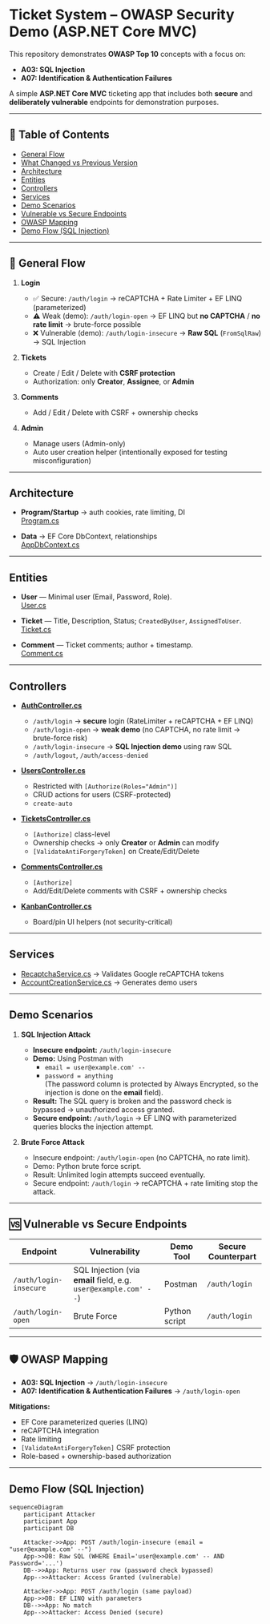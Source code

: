 # Ticket System – OWASP Security Demo (ASP.NET Core MVC)

This repository demonstrates **OWASP Top 10** concepts with a focus on:

- **A03: SQL Injection**
- **A07: Identification & Authentication Failures**

A simple **ASP.NET Core MVC** ticketing app that includes both **secure** and **deliberately vulnerable** endpoints for demonstration purposes.

---

## 📑 Table of Contents

- [General Flow](#general-flow)
- [What Changed vs Previous Version](#what-changed-vs-previous-version)
- [Architecture](#architecture)
- [Entities](#entities)
- [Controllers](#controllers--endpoints)
- [Services](#services)
- [Demo Scenarios](#demo-scenarios)
- [Vulnerable vs Secure Endpoints](#-vulnerable-vs-secure-endpoints)
- [OWASP Mapping](#-owasp-mapping)
- [Demo Flow (SQL Injection)](#demo-flow-sql-injection)




---

## 🔄 General Flow

1. **Login**
   - ✅ Secure: `/auth/login` → reCAPTCHA + Rate Limiter + EF LINQ (parameterized)
   - ⚠️ Weak (demo): `/auth/login-open` → EF LINQ but **no CAPTCHA** / **no rate limit** → brute-force possible
   - ❌ Vulnerable (demo): `/auth/login-insecure` → **Raw SQL** (`FromSqlRaw`) → SQL Injection

2. **Tickets**
   - Create / Edit / Delete with **CSRF protection**
   - Authorization: only **Creator**, **Assignee**, or **Admin**

3. **Comments**
   - Add / Edit / Delete with CSRF + ownership checks

4. **Admin**
   - Manage users (Admin-only)
   - Auto user creation helper (intentionally exposed for testing misconfiguration)

---

## Architecture

- **Program/Startup** → auth cookies, rate limiting, DI  
  [Program.cs](https://github.com/AhmetAkyil/TicketingApp/blob/main/TicketingSystem/TicketSystem/Program.cs)

- **Data** → EF Core DbContext, relationships  
  [AppDbContext.cs](https://github.com/AhmetAkyil/TicketingApp/blob/main/TicketingSystem/TicketSystem/Data/AppDbContext.cs)

---

## Entities

- **User** — Minimal user (Email, Password, Role).  
  [User.cs](https://github.com/AhmetAkyil/TicketingApp/blob/main/TicketingSystem/TicketSystem/Models/User.cs)

- **Ticket** — Title, Description, Status; `CreatedByUser`, `AssignedToUser`.  
  [Ticket.cs](https://github.com/AhmetAkyil/TicketingApp/blob/main/TicketingSystem/TicketSystem/Models/Ticket.cs)

- **Comment** — Ticket comments; author + timestamp.  
  [Comment.cs](https://github.com/AhmetAkyil/TicketingApp/blob/main/TicketingSystem/TicketSystem/Models/Comment.cs)

---

## Controllers 

- **[AuthController.cs](https://github.com/AhmetAkyil/TicketingApp/blob/main/TicketingSystem/TicketSystem/Controllers/AuthController.cs)**
  - `/auth/login` → **secure** login (RateLimiter + reCAPTCHA + EF LINQ)  
  - `/auth/login-open` → **weak demo** (no CAPTCHA, no rate limit → brute-force risk)  
  - `/auth/login-insecure` → **SQL Injection demo** using raw SQL 
  - `/auth/logout`, `/auth/access-denied`

- **[UsersController.cs](https://github.com/AhmetAkyil/TicketingApp/blob/main/TicketingSystem/TicketSystem/Controllers/UsersController.cs)**
  - Restricted with `[Authorize(Roles="Admin")]`  
  - CRUD actions for users (CSRF-protected)  
  - `create-auto` 

- **[TicketsController.cs](https://github.com/AhmetAkyil/TicketingApp/blob/main/TicketingSystem/TicketSystem/Controllers/TicketsController.cs)**
  - `[Authorize]` class-level  
  - Ownership checks → only **Creator** or **Admin** can modify  
  - `[ValidateAntiForgeryToken]` on Create/Edit/Delete  

- **[CommentsController.cs](https://github.com/AhmetAkyil/TicketingApp/blob/main/TicketingSystem/TicketSystem/Controllers/CommentsController.cs)**
  - `[Authorize]`  
  - Add/Edit/Delete comments with CSRF + ownership checks  

- **[KanbanController.cs](https://github.com/AhmetAkyil/TicketingApp/blob/main/TicketingSystem/TicketSystem/Controllers/KanbanController.cs)**
  - Board/pin UI helpers (not security-critical)  

---

## Services

- [RecaptchaService.cs](https://github.com/AhmetAkyil/TicketingApp/blob/main/TicketingSystem/TicketSystem/Services/RecaptchaService.cs) → Validates Google reCAPTCHA tokens  
- [AccountCreationService.cs](https://github.com/AhmetAkyil/TicketingApp/blob/main/TicketingSystem/TicketSystem/Services/AccountCreationService.cs) → Generates demo users  

---

## Demo Scenarios

1. **SQL Injection Attack**  
   - **Insecure endpoint:** `/auth/login-insecure`  
   - **Demo:** Using Postman with  
     - `email = user@example.com' --`  
     - `password = anything`  
     (The password column is protected by Always Encrypted, so the injection is done on the **email** field).  
   - **Result:** The SQL query is broken and the password check is bypassed → unauthorized access granted.  
   - **Secure endpoint:** `/auth/login` → EF LINQ with parameterized queries blocks the injection attempt.


2. **Brute Force Attack**  
   - Insecure endpoint: `/auth/login-open` (no CAPTCHA, no rate limit).  
   - Demo: Python brute force script.  
   - Result: Unlimited login attempts succeed eventually.  
   - Secure endpoint: `/auth/login` → reCAPTCHA + rate limiting stop the attack.  

---

## 🆚 Vulnerable vs Secure Endpoints

| Endpoint               | Vulnerability     | Demo Tool           | Secure Counterpart |
|------------------------|------------------|---------------------|--------------------|
| `/auth/login-insecure` | SQL Injection (via **email** field, e.g. `user@example.com' --`) | Postman | `/auth/login` |
| `/auth/login-open`     | Brute Force      | Python script       | `/auth/login` |


---

## 🛡 OWASP Mapping

- **A03: SQL Injection** → `/auth/login-insecure`  
- **A07: Identification & Authentication Failures** → `/auth/login-open`  

**Mitigations:**  
- EF Core parameterized queries (LINQ)  
- reCAPTCHA integration  
- Rate limiting  
- `[ValidateAntiForgeryToken]` CSRF protection  
- Role-based + ownership-based authorization  

---

## Demo Flow (SQL Injection)

```mermaid
sequenceDiagram
    participant Attacker
    participant App
    participant DB

    Attacker->>App: POST /auth/login-insecure (email = "user@example.com' --")
    App->>DB: Raw SQL (WHERE Email='user@example.com' -- AND Password='...')
    DB-->>App: Returns user row (password check bypassed)
    App-->>Attacker: Access Granted (vulnerable)

    Attacker->>App: POST /auth/login (same payload)
    App->>DB: EF LINQ with parameters
    DB-->>App: No match
    App-->>Attacker: Access Denied (secure)
